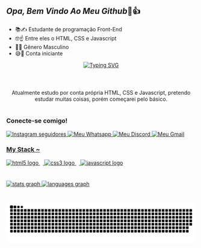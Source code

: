 ## *Opa, Bem Vindo Ao Meu Github*🤠👍
- 📚✍ Estudante de programação Front-End
- 🤓☝ Entre eles o HTML, CSS e Javascript
- 🧑💪 Gênero Masculino
- 😅🙌 Conta iniciante

<div align="center">
  <a href="https://git.io/typing-svg">
    <img src="https://readme-typing-svg.demolab.com?font=Fira+Code&weight=500&size=22&pause=1000&color=#FF0000&center=true&vCenter=true&random=false&width=524&lines=%E2%8A%B9+Bem+Vindo+Ao+meu+perfil!+%CB%99%E1%B5%95%CB%99+%E2%8A%B9+" alt="Typing SVG">
  </a>
</div>

<img align="center" alt="" src="./src/header-gif.gif">

#

<p align="center">Atualmente estudo por conta própria HTML, CSS e Javascript, pretendo estudar muitas coisas, porém começarei pelo básico.
  
#

<img align="right" alt="" height="190px" src="./src/study.gif">

<h3 align="left">Conecte-se comigo!</h3>

<p align="left">
    <a href="https://www.instagram.com/cdcgabriel/">
        <img 
            alt="Instagram seguidores" 
            title="Me sigam lá" 
            src="https://img.shields.io/badge/Instagram-E4405F?style=for-the-badge&logo=instagram&logoColor=white"
        />
    <a href="https://wa.me/qr/JULEOIUHVZ6JD1">
        <img 
            alt="Meu Whatsapp" 
            title="Meu Whatsapp" 
            src="https://img.shields.io/badge/WhatsApp-25D366?style=for-the-badge&logo=whatsapp&logoColor=white"
        />
    </a>
<a href="https://discordapp.com/users/748739705314476112">
        <img 
            alt="Meu Discord" 
            title="Meu Discord" 
            src="https://img.shields.io/badge/Discord-7289DA?style=for-the-badge&logo=discord&logoColor=white"
        />
    </a>
    <a href="mailto:gabrielkkfs@gmail.com">
        <img 
            alt="Meu Gmail" 
            title="Meu Gmail" 
            src="https://img.shields.io/badge/Gmail-D14836?style=for-the-badge&logo=gmail&logoColor=white"
        />

<h3 align="left">My Stack ~</h3>

<div align="left">
  <img src="https://cdn.jsdelivr.net/gh/devicons/devicon/icons/html5/html5-original.svg" height="25" alt="html5 logo"  />
  <img width="8" />
  <img src="https://cdn.jsdelivr.net/gh/devicons/devicon/icons/css3/css3-original.svg" height="25" alt="css3 logo"  />
  <img width="8" />
  <img src="https://cdn.jsdelivr.net/gh/devicons/devicon/icons/javascript/javascript-plain.svg" height="25" alt="javascript logo"  />
</div>

#
<div style="text-align: center;" align="center">
<div align="left">
  <img src="https://github-readme-stats.vercel.app/api?username=cdcfcgce&hide_title=true&hide_rank=false&show_icons=true&include_all_commits=true&count_private=true&disable_animations=false&theme=dark&locale=pt-br&hide_border=false&order=1&custom_title=GIthub%20Status" height="140" alt="stats graph"  />
  <img src="https://github-readme-stats.vercel.app/api/top-langs?username=cdcfcgce&locale=pt-br&hide_title=false&layout=compact&card_width=320&langs_count=2&theme=dark&hide_border=false&order=2" height="120" alt="languages graph"  />
</div>

###

###


#

<picture align="center">
  <source media="(prefers-color-scheme: dark)" srcset="https://raw.githubusercontent.com/mari4souza/mari4souza/output/github-contribution-grid-snake-dark.svg">
  <source media="(prefers-color-scheme: light)" srcset="https://raw.githubusercontent.com/mari4souza/mari4souza/output/github-contribution-grid-snake-dark.svg">
  <img align="center" alt="github contribution grid snake animation" src="https://raw.githubusercontent.com/mari4souza/mari4souza/output/github-contribution-grid-snake.svg">
</picture>
